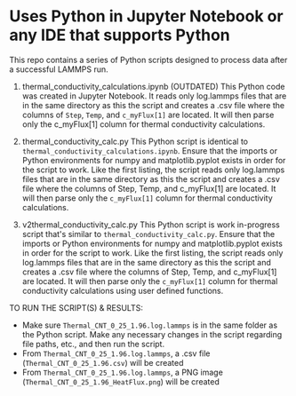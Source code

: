 # Uses Python in Jupyter Notebook or any IDE that supports Python

This repo contains a series of Python scripts designed to process data after a successful LAMMPS run.

  1. thermal_conductivity_calculations.ipynb (OUTDATED)
This Python code was created in Jupyter Notebook. It reads only log.lammps files that are in the same directory as this the script and creates a .csv file where the columns of `Step`, `Temp`, and `c_myFlux[1]` are located. It will then parse only the c_myFlux[1] column for thermal conductivity calculations.

  2. thermal_conductivity_calc.py
This Python script is identical to `thermal_conductivity_calculations.ipynb`. Ensure that the imports or Python environments for numpy and matplotlib.pyplot exists in order for the script to work. Like the first listing, the script reads only log.lammps files that are in the same directory as this the script and creates a .csv file where the columns of Step, Temp, and c_myFlux[1] are located. It will then parse only the `c_myFlux[1]` column for thermal conductivity calculations.

  3. v2thermal_conductivity_calc.py
This Python script is work in-progress script that's similar to `thermal_conductivity_calc.py`. Ensure that the imports or Python environments for numpy and matplotlib.pyplot exists in order for the script to work. Like the first listing, the script reads only log.lammps files that are in the same directory as this the script and creates a .csv file where the columns of Step, Temp, and c_myFlux[1] are located. It will then parse only the `c_myFlux[1]` column for thermal conductivity calculations using user defined functions.

TO RUN THE SCRIPT(S) & RESULTS:
  - Make sure `Thermal_CNT_0_25_1.96.log.lammps` is in the same folder as the Python script. Make any necessary changes in the script regarding file paths, etc., and then run the script.
  - From `Thermal_CNT_0_25_1.96.log.lammps`, a .csv file (`Thermal_CNT_0_25_1.96.csv`) will be created
  - From `Thermal_CNT_0_25_1.96.log.lammps`, a PNG image (`Thermal_CNT_0_25_1.96_HeatFlux.png`) will be created
